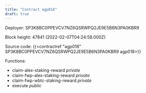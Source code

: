 ```yaml
---
title: "Contract agp018"
draft: true
---
```

Deployer: SP3K8BC0PPEVCV7NZ6QSRWPQ2JE9E5B6N3PA0KBR9


 



Block height: 47841 (2022-02-07T04:24:58.000Z)

Source code: {{<contractref "agp018" SP3K8BC0PPEVCV7NZ6QSRWPQ2JE9E5B6N3PA0KBR9 agp018>}}

Functions:

* claim-alex-staking-reward _private_
* claim-fwp-alex-staking-reward _private_
* claim-fwp-wbtc-staking-reward _private_
* execute _public_
